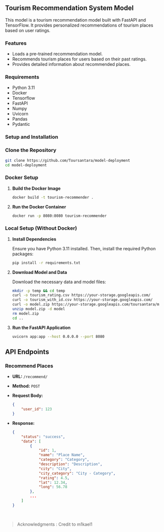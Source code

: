 ## Tourism Recommendation System Model

This model is a tourism recommendation model built with FastAPI and TensorFlow. It provides personalized recommendations of tourism places based on user ratings.

### Features

-   Loads a pre-trained recommendation model.
-   Recommends tourism places for users based on their past ratings.
-   Provides detailed information about recommended places.

### Requirements

-   Python 3.11
-   Docker
-   Tensorflow
-   FastAPI
-   Numpy
-   Uvicorn
-   Pandas
-   Pydantic

### Setup and Installation

### Clone the Repository

```bash
git clone https://github.com/Toursantara/model-deployment
cd model-deployment
```

### Docker Setup

1. **Build the Docker Image**

    ```bash
    docker build -t tourism-recommender .
    ```

2. **Run the Docker Container**

    ```bash
    docker run -p 8080:8080 tourism-recommender
    ```

### Local Setup (Without Docker)

1. **Install Dependencies**

    Ensure you have Python 3.11 installed. Then, install the required Python packages:

    ```bash
    pip install -r requirements.txt
    ```

2. **Download Model and Data**

    Download the necessary data and model files:

    ```bash
    mkdir -p temp && cd temp
    curl -o tourism_rating.csv https://your-storage.googleapis.com/
    curl -o tourism_with_id.csv https://your-storage.googleapis.com/
    curl -o model.zip https://your-storage.googleapis.com/toursantara/model-recommendation/model_recommender.zip
    unzip model.zip -d model
    rm model.zip
    cd ..
    ```

3. **Run the FastAPI Application**

    ```bash
    uvicorn app:app --host 0.0.0.0 --port 8080
    ```

## API Endpoints

### Recommend Places

-   **URL:** `/recommend/`
-   **Method:** `POST`
-   **Request Body:**

    ```json
    {
        "user_id": 123
    }
    ```

-   **Response:**

    ```json
    {
        "status": "success",
        "data": [
            {
                "id": 1,
                "name": "Place Name",
                "category": "Category",
                "description": "Description",
                "city": "City",
                "city_category": "City - Category",
                "rating": 4.5,
                "lat": 12.34,
                "long": 56.78
            },
            ...
        ]
    }
    ```




<br>

> Acknowledgments : Credit to m1kael1 

